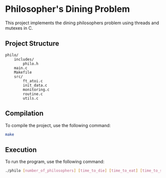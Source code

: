 
# Philosopher's Dining Problem

This project implements the dining philosophers problem using threads and mutexes in C.

## Project Structure

```
philo/
    includes/
        philo.h
    main.c
    Makefile
    src/
        ft_atoi.c
        init_data.c
        monitoring.c
        routine.c
        utils.c
```

## Compilation

To compile the project, use the following command:

```sh
make
```

## Execution

To run the program, use the following command:

```sh
./philo [number_of_philosophers] [time_to_die] [time_to_eat] [time_to_sleep] [number_of_times_each_philosopher_must_eat]
```